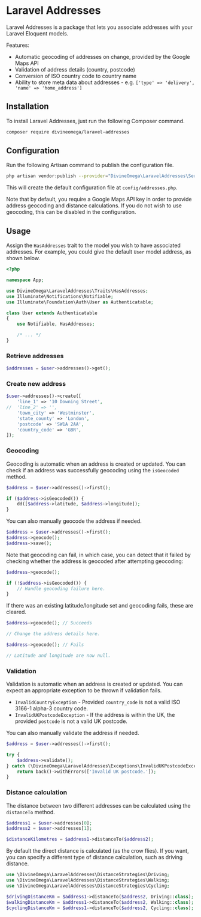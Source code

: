 # Laravel Addresses

Laravel Addresses is a package that lets you associate addresses with your Laravel
Eloquent models.

Features:

* Automatic geocoding of addresses on change, provided by the Google Maps API
* Validation of address details (country, postcode)
* Conversion of ISO country code to country name
* Ability to store meta data about addresses - e.g. `['type' => 'delivery', 'name' => 'home_address']`

## Installation

To install Laravel Addresses, just run the following Composer command.

```bash
composer require divineomega/laravel-addresses
```

## Configuration

Run the following Artisan command to publish the configuration file.

```bash
php artisan vendor:publish --provider="DivineOmega\LaravelAddresses\ServiceProvider" --force
```

This will create the default configuration file at `config/addresses.php`.

Note that by default, you require a Google Maps API key in order to provide
address geocoding and distance calculations. If you do not wish to use geocoding,
this can be disabled in the configuration.

## Usage

Assign the `HasAddresses` trait to the model you wish to have associated addresses.
For example, you could give the default `User` model address, as shown below.

```php
<?php

namespace App;

use DivineOmega\LaravelAddresses\Traits\HasAddresses;
use Illuminate\Notifications\Notifiable;
use Illuminate\Foundation\Auth\User as Authenticatable;

class User extends Authenticatable
{
    use Notifiable, HasAddresses;

    /* ... */
}
```

### Retrieve addresses

```php
$addresses = $user->addresses()->get();
```

### Create new address

```php
$user->addresses()->create([
    'line_1' => '10 Downing Street',
//  'line_2' => '',
    'town_city' => 'Westminster',
    'state_county' => 'London',
    'postcode' => 'SW1A 2AA',
    'country_code' => 'GBR',
]);
```

### Geocoding

Geocoding is automatic when an address is created or updated. You can check if 
an address was successfully geocoding using the `isGeocoded` method.

```php
$address = $user->addresses()->first();

if ($address->isGeocoded()) {
    dd([$address->latitude, $address->longitude]);
}
```

You can also manually geocode the address if needed.

```php
$address = $user->addresses()->first();
$address->geocode();
$address->save();
```

Note that geocoding can fail, in which case, you can detect that it failed by checking whether the
address is geocoded after attempting geocoding:

```php
$address->geocode();

if (!$address->isGeocoded()) {
    // Handle geocoding failure here.
}
```

If there was an existing latitude/longitude set and geocoding fails, these are cleared.

```php
$address->geocode(); // Succeeds

// Change the address details here.

$address->geocode(); // Fails

// Latitude and longitude are now null.
```

### Validation

Validation is automatic when an address is created or updated. You can expect an
appropriate exception to be thrown if validation fails.

* `InvalidCountryException` - Provided `country_code` is not a valid ISO 3166-1 alpha-3 country code.
* `InvalidUKPostcodeException` - If the address is within the UK, the provided `postcode` is not a valid UK postcode.

You can also manually validate the address if needed.

```php
$address = $user->addresses()->first();

try {
    $address->validate();
} catch (\DivineOmega\LaravelAddresses\Exceptions\InvalidUKPostcodeException $e) {
    return back()->withErrors(['Invalid UK postcode.']);
}
```

### Distance calculation

The distance between two different addresses can be calculated using the `distanceTo` 
method. 

```php
$address1 = $user->addresses[0];
$address2 = $user->addresses[1];

$distanceKilometres = $address1->distanceTo($address2);
```

By default the direct distance is calculated (as the crow flies). If you want, you can 
specify a different type of distance calculation, such as driving distance.

```php
use \DivineOmega\LaravelAddresses\DistanceStrategies\Driving;
use \DivineOmega\LaravelAddresses\DistanceStrategies\Walking;
use \DivineOmega\LaravelAddresses\DistanceStrategies\Cycling;

$drivingDistanceKm = $address1->distanceTo($address2, Driving::class);
$walkingDistanceKm = $address1->distanceTo($address2, Walking::class);
$cyclingDistanceKm = $address1->distanceTo($address2, Cycling::class);
```

